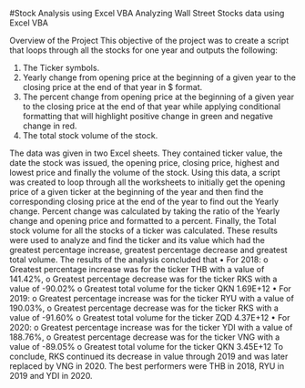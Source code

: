 #Stock Analysis using Excel VBA
Analyzing Wall Street Stocks data using Excel VBA

Overview of the Project
This objective of the project was to create a script that loops through all the stocks for one year and outputs the following:
1.	The Ticker symbols.
2.	Yearly change from opening price at the beginning of a given year to the closing price at the end of that year in $ format.
3.	The percent change from opening price at the beginning of a given year to the closing price at the end of that year while applying conditional formatting that will highlight positive change in green and negative change in red.
4.	The total stock volume of the stock.

The data was given in two Excel sheets. They contained ticker value, the date the stock was issued, the opening price, closing price, highest and lowest price and finally the volume of the stock.
Using this data, a script was created to loop through all the worksheets to initially get the opening price of a given ticker at the beginning of the year and then find the corresponding closing price at the end of the year to find out the Yearly change.
Percent change was calculated by taking the ratio of the Yearly change and opening price and formatted to a percent.
Finally, the Total stock volume for all the stocks of a ticker was calculated.
These results were used to analyze and find the ticker and its value which had the greatest percentage increase, greatest percentage decrease and greatest total volume.
The results of the analysis concluded that
•	For 2018:
o	Greatest percentage increase was for the ticker THB with a value of 141.42%,
o	Greatest percentage decrease was for the ticker RKS with a value of -90.02%
o	Greatest total volume for the ticker QKN 1.69E+12
•	For 2019:
o	Greatest percentage increase was for the ticker RYU with a value of 190.03%,
o	Greatest percentage decrease was for the ticker RKS with a value of -91.60%
o	Greatest total volume for the ticker ZQD 4.37E+12
•	For 2020:
o	Greatest percentage increase was for the ticker YDI with a value of 188.76%,
o	Greatest percentage decrease was for the ticker VNG with a value of -89.05%
o	Greatest total volume for the ticker QKN 3.45E+12
To conclude, RKS continued its decrease in value through 2019 and was later replaced by VNG in 2020. The best performers were THB in 2018, RYU in 2019 and YDI in 2020.
